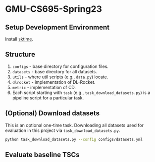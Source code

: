 # GMU-CS695-Spring23
 
## Setup Development Environment
Install [sktime](https://github.com/sktime/sktime#hourglass_flowing_sand-install-sktime).

## Structure

1. `configs` - base directory for configuration files.
2. `datasets` - base directory for all datasets.
3. `utils` - where util scripts (e.g., `data.py`) locate.
4. `dlrocket` - implementation of DL-Rocket.
5. `metric` - implementation of CD.
6. Each script starting with `task` (e.g., `task_download_datasets.py`) is a pipeline script for a particular task.


## (Optional) Download datasets
This is an optional one-time task. Downloading all datasets used for evaluation in this project via `task_download_datasets.py`.

```bash
python task_download_datasets.py --config configs/datasets.yml
```

## Evaluate baseline TSCs
